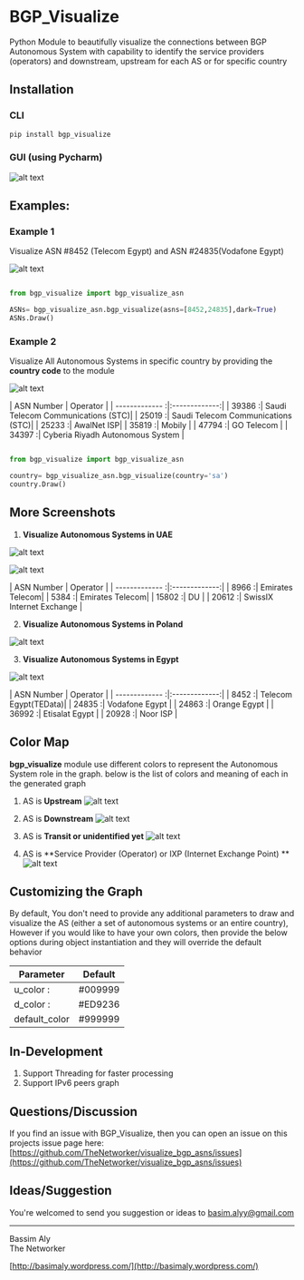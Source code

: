 BGP_Visualize
============
Python Module to beautifully visualize the connections between BGP Autonomous System with capability to identify the service providers (operators) and downstream, upstream for each AS or for specific country
 
## Installation

### CLI

```py
pip install bgp_visualize
```

### GUI (using Pycharm)

![alt text](https://raw.githubusercontent.com/TheNetworker/visualize_bgp_asns/master/Pycharm.png)

## Examples:

### Example 1
Visualize ASN #8452 (Telecom Egypt) and ASN #24835(Vodafone Egypt)

![alt text](https://raw.githubusercontent.com/TheNetworker/visualize_bgp_asns/master/8452.png)

```py

from bgp_visualize import bgp_visualize_asn

ASNs= bgp_visualize_asn.bgp_visualize(asns=[8452,24835],dark=True)
ASNs.Draw()

```

### Example 2
Visualize All Autonomous Systems in specific country by providing the **country code** to the module 

![alt text](https://raw.githubusercontent.com/TheNetworker/visualize_bgp_asns/master/KSA.png)

| ASN Number     | Operator       |
| ------------- :|:-------------:|
| 39386          :| Saudi Telecom Communications (STC)|
| 25019          :| Saudi Telecom Communications (STC)|
| 25233          :| AwalNet ISP|
| 35819         :| Mobily      | 
| 47794         :| GO Telecom |
| 34397         :| Cyberia Riyadh Autonomous System |



```py

from bgp_visualize import bgp_visualize_asn

country= bgp_visualize_asn.bgp_visualize(country='sa')
country.Draw()

```

More Screenshots
----------------
1. **Visualize Autonomous Systems in UAE**

  ![alt text](https://raw.githubusercontent.com/TheNetworker/visualize_bgp_asns/master/UAE_BLACK_Zoom2.png)

  ![alt text](https://raw.githubusercontent.com/TheNetworker/visualize_bgp_asns/master/UAE_Zoom1.png)

| ASN Number     | Operator       |
| ------------- :|:-------------:|
| 8966          :| Emirates Telecom|
| 5384          :| Emirates Telecom|
| 15802         :| DU      | 
| 20612         :| SwissIX Internet Exchange |



2. **Visualize Autonomous Systems in Poland**
  
  ![alt text](https://raw.githubusercontent.com/TheNetworker/visualize_bgp_asns/master/Poland_Zoom2.png)

3. **Visualize Autonomous Systems in Egypt**

  ![alt text](https://raw.githubusercontent.com/TheNetworker/visualize_bgp_asns/master/EG.png)

| ASN Number     | Operator       |
| ------------- :|:-------------:|
| 8452          :| Telecom Egypt(TEData)|
| 24835         :| Vodafone Egypt      | 
| 24863         :| Orange Egypt       |
| 36992         :| Etisalat Egypt       |
| 20928         :| Noor ISP       |


Color Map
-------------
**bgp_visualize** module use different colors to represent the Autonomous System role in the graph. below is the list of colors and meaning of each in the generated graph

1. AS is **Upstream** ![alt text](https://raw.githubusercontent.com/TheNetworker/visualize_bgp_asns/master/Upstream_Icon.png)

1. AS is **Downstream** ![alt text](https://raw.githubusercontent.com/TheNetworker/visualize_bgp_asns/master/Downstream_Icon.png)

1. AS is **Transit or unidentified yet** ![alt text](https://raw.githubusercontent.com/TheNetworker/visualize_bgp_asns/master/Transiet_or_unidentified_icon.png)

1. AS is **Service Provider (Operator) or IXP (Internet Exchange Point) ** ![alt text](https://raw.githubusercontent.com/TheNetworker/visualize_bgp_asns/master/operators_icons.png)

Customizing the Graph
---------------------
By default, You don't need to provide any additional parameters to draw and visualize the AS (either a set of autonomous systems or an entire country), However if you would like to have your own colors, then provide the below options during object instantiation and they will override the default behavior 


| Parameter     | Default       |
| ------------- |:-------------:|
| u_color      :| #009999       |
| d_color      :| #ED9236       | 
| default_color | #999999       |


## In-Development
1. Support Threading for faster processing
2. Support IPv6 peers graph

## Questions/Discussion

If you find an issue with BGP_Visualize, then you can open an issue on this projects issue page here: [https://github.com/TheNetworker/visualize_bgp_asns/issues](https://github.com/TheNetworker/visualize_bgp_asns/issues)

## Ideas/Suggestion
You're welcomed to send you suggestion or ideas to [basim.alyy@gmail.com](mailto:basim.alyy@gmail.com)

---    
Bassim Aly  
The Networker

[http://basimaly.wordpress.com/](http://basimaly.wordpress.com/)
